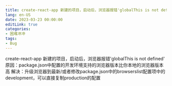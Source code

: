 ```yaml
---
title: create-react-app 新建的项目，启动后，浏览器报错'globalThis is not defined'
lang: en-US
date: 2023-03-23 00:00:00
editLink: true
categories: 
- 困难冲冲
tags: 
- Bug
---
```


create-react-app 新建的项目，启动后，浏览器报错'globalThis is not defined'
原因：package.json中配置的开发环境支持的浏览器版本比你本地的浏览器版本高
解决：升级浏览器到最新/或者修改package.json中的browserslist配置项中的development，可以直接复制production的配置
